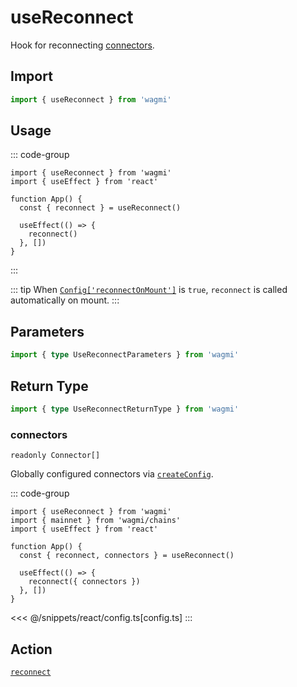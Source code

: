 <script setup>
const packageName = 'wagmi'
const mutate = 'reconnect'
const TData = '{ accounts: readonly Address[]; chainId: number; connector: Connector }'
const TError = 'ReconnectError'
const TVariables = '{ connectors?: (CreateConnectorFn | Connector)[] | undefined; }'
</script>

# useReconnect

Hook for reconnecting [connectors](/core/connectors).

## Import

```ts
import { useReconnect } from 'wagmi'
```

## Usage

::: code-group
```tsx [index.tsx]
import { useReconnect } from 'wagmi'
import { useEffect } from 'react'

function App() {
  const { reconnect } = useReconnect()

  useEffect(() => {
    reconnect()
  }, [])
}
```
:::

::: tip
When [`Config['reconnectOnMount']`](/react/createConfig#reconnectonmount) is `true`, `reconnect` is called automatically on mount.
:::

## Parameters

```ts
import { type UseReconnectParameters } from 'wagmi'
```

<!--@include: @shared/mutation-options.md-->

## Return Type

```ts
import { type UseReconnectReturnType } from 'wagmi'
```

### connectors

`readonly Connector[]`

Globally configured connectors via [`createConfig`](/react/createConfig#connectors).

::: code-group
```tsx [index.tsx]
import { useReconnect } from 'wagmi'
import { mainnet } from 'wagmi/chains'
import { useEffect } from 'react'

function App() {
  const { reconnect, connectors } = useReconnect()

  useEffect(() => {
    reconnect({ connectors })
  }, [])
}
```
<<< @/snippets/react/config.ts[config.ts]
:::

<!--@include: @shared/mutation-result.md-->

<!--@include: @shared/query/reconnect.md-->

## Action

[`reconnect`](/core/actions/reconnect)